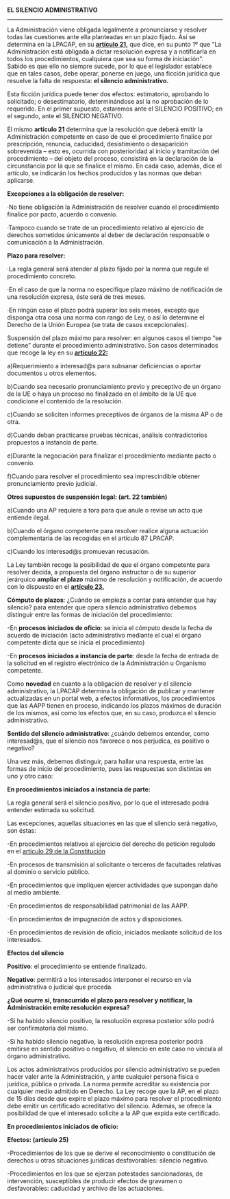 **EL SILENCIO ADMINISTRATIVO**

---

La Administración viene obligada legalmente a pronunciarse y resolver todas las cuestiones ante ella planteadas en un plazo fijado. Así se determina en la LPACAP, en su [**artículo 21,**](https://www.boe.es/buscar/act.php?id=BOE-A-2015-10565&tn=1&p=20151002#a21) que dice, en su punto 1º que “La Administración está obligada a dictar resolución expresa y a notificarla en todos los procedimientos, cualquiera que sea su forma de iniciación”. Sabido es que ello no siempre sucede, por lo que el legislador establece que en tales casos, debe operar, ponerse en juego, una ficción jurídica que resuelve la falta de respuesta: **el silencio administrativo.**

Esta ficción jurídica puede tener dos efectos: estimatorio, aprobando lo solicitado; o desestimatorio, determinándose así la no aprobación de lo requerido. En el primer supuesto, estaremos ante el SILENCIO POSITIVO; en el segundo, ante el SILENCIO NEGATIVO.

El mismo **artículo 21** determina que la resolución que deberá emitir la Administración competente en caso de que el procedimiento finalice por prescripción, renuncia, caducidad, desistimiento o desaparición sobrevenida – esto es, ocurrida con posterioridad al inicio y tramitación del procedimiento – del objeto del proceso, consistirá en la declaración de la circunstancia por la que se finalice el mismo. En cada caso, además, dice el artículo, se indicarán los hechos producidos y las normas que deban aplicarse. 



**Excepciones a la obligación de resolver:**

·No tiene obligación la Administración de resolver cuando el procedimiento finalice por pacto, acuerdo o convenio.

·Tampoco cuando se trate de un procedimiento relativo al ejercicio de derechos sometidos únicamente al deber de declaración responsable o comunicación a la Administración.

**Plazo para resolver:**

·La regla general será atender al plazo fijado por la norma que regule el procedimiento concreto.

·En el caso de que la norma no especifique plazo máximo de notificación de una resolución expresa, éste será de tres meses.

·En ningún caso el plazo podrá superar los seis meses, excepto que disponga otra cosa una norma con rango de Ley, o así lo determine el Derecho de la Unión Europea \(se trata de casos excepcionales\).

Suspensión del plazo máximo para resolver: en algunos casos el tiempo “se detiene” durante el procedimiento administrativo. Son casos determinados que recoge la ley en su [**artículo 22:**](https://www.boe.es/buscar/act.php?id=BOE-A-2015-10565&tn=1&p=20151002#a21)

a\)Requerimiento a interesad@s para subsanar deficiencias o aportar documentos u otros elementos.

b\)Cuando sea necesario pronunciamiento previo y preceptivo de un órgano de la UE o haya un proceso no finalizado en el ámbito de la UE que condicione el contenido de la resolución.

c\)Cuando se soliciten informes preceptivos de órganos de la misma AP o de otra.

d\)Cuando deban practicarse pruebas técnicas, análisis contradictorios propuestos a instancia de parte.

e\)Durante la negociación para finalizar el procedimiento mediante pacto o convenio.

f\)Cuando para resolver el procedimiento sea imprescindible obtener pronunciamiento previo judicial.



**Otros supuestos de suspensión legal: \(art. 22 también\)**

a\)Cuando una AP requiere a tora para que anule o revise un acto que entiende ilegal.

b\)Cuando el órgano competente para resolver realice alguna actuación complementaria de las recogidas en el artículo 87 LPACAP.

c\)Cuando los interesad@s promuevan recusación.

La Ley también recoge la posibilidad de que el órgano competente para resolver decida, a propuesta del órgano instructor o de su superior jerárquico **ampliar el plazo** máximo de resolución y notificación, de acuerdo con lo dispuesto en el [**artículo 23.**](https://www.boe.es/buscar/act.php?id=BOE-A-2015-10565&tn=1&p=20151002#a21)

**Cómputo de plazos**: ¿Cuándo se empieza a contar para entender que hay silencio? para entender que opera silencio administrativo debemos distinguir entre las formas de iniciación del procedimiento:

-En **procesos iniciados de oficio**: se inicia el cómputo desde la fecha de acuerdo de iniciación \(acto administrativo mediante el cual el órgano competente dicta que se inicia el procedimiento\)

-En **procesos iniciados a instancia de parte**: desde la fecha de entrada de la solicitud en el registro electrónico de la Administración u Organismo competente.

Como **novedad** en cuanto a la obligación de resolver y el silencio administrativo, la LPACAP determina la obligación de publicar y mantener actualizadas en un portal web, a efectos informativos, los procedimientos que las AAPP tienen en proceso, indicando los plazos máximos de duración de los mismos, así como los efectos que, en su caso, produzca el silencio administrativo.

**Sentido del silencio administrativo**: ¿cuándo debemos entender, como interesad@s, que el silencio nos favorece o nos perjudica, es positivo o negativo?

Una vez más, debemos distinguir, para hallar una respuesta, entre las formas de inicio del procedimiento, pues las respuestas son distintas en uno y otro caso:

**En procedimientos iniciados a instancia de parte:**

La regla general será el silencio positivo, por lo que el interesado podrá entender estimada su solicitud.

Las excepciones, aquellas situaciones en las que el silencio será negativo, son éstas:

-En procedimientos relativos al ejercicio del derecho de petición regulado en el [artículo 29 de la Constitución](http://www.congreso.es/consti/constitucion/indice/sinopsis/sinopsis.jsp?art=29&tipo=2)

-En procesos de transmisión al solicitante o terceros de facultades relativas al dominio o servicio público.

-En procedimientos que impliquen ejercer actividades que supongan daño al medio ambiente.

-En procedimientos de responsabilidad patrimonial de las AAPP.

-En procedimientos de impugnación de actos y disposiciones.

-En procedimientos de revisión de oficio, iniciados mediante solicitud de los interesados.

**Efectos del silencio**

**Positivo**: el procedimiento se entiende finalizado.

**Negativo**: permitirá a los interesados interponer el recurso en vía administrativa o judicial que proceda.

**¿Qué ocurre si, transcurrido el plazo para resolver y notificar, la Administración emite resolución expresa?**

-Si ha habido silencio positivo, la resolución expresa posterior sólo podrá ser confirmatoria del mismo.

-Si ha habido silencio negativo, la resolución expresa posterior podrá emitirse en sentido positivo o negativo, el silencio en este caso no vincula al órgano administrativo.

Los actos administrativos producidos por silencio administrativo se pueden hacer valer ante la Administración, y ante cualquier persona física o jurídica, pública o privada. La norma permite acreditar su existencia por cualquier medio admitido en Derecho. La Ley recoge que la AP, en el plazo de 15 días desde que expire el plazo máximo para resolver el procedimiento debe emitir un certificado acreditativo del silencio. Además, se ofrece la posibilidad de que el interesado solicite a la AP que expida este certificado.

**En procedimientos iniciados de oficio:**

**Efectos: \(artículo 25\)**

-Procedimientos de los que se derive el reconocimiento o constitución de derechos u otras situaciones jurídicas desfavorables: silencio negativo.

-Procedimientos en los que se ejerzan potestades sancionadoras, de intervención, susceptibles de producir efectos de gravamen o desfavorables: caducidad y archivo de las actuaciones.

